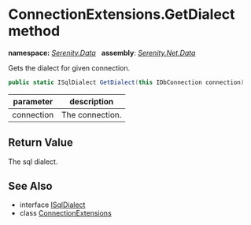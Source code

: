# ConnectionExtensions.GetDialect method
**namespace:** *[Serenity.Data](../../README.md#serenity.data-namespace)*   **assembly**: *[Serenity.Net.Data](../../README.md)*

Gets the dialect for given connection.

```csharp
public static ISqlDialect GetDialect(this IDbConnection connection)
```

| parameter | description |
| --- | --- |
| connection | The connection. |

## Return Value

The sql dialect.

## See Also

* interface [ISqlDialect](../ISqlDialect.md)
* class [ConnectionExtensions](../ConnectionExtensions.md)